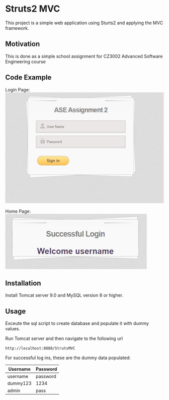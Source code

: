# Struts2 MVC

This project is a simple web application using Sturts2 and applying the MVC framework.

## Motivation
This is done as a simple school assignment for CZ3002 Advanced Software Engineering course

## Code Example
Login Page:
![Screenshot](/img/login.JPG)
 
Home Page:
![Screenshot](/img/home.JPG)


## Installation
Install Tomcat server 9.0 and MySQL version 8 or higher.

## Usage
Exceute the sql script to create database and populate it with dummy values.

Run Tomcat server and then navigate to the following url

```http
http://localhost:8080/StrutsMVC
```
For successful log ins, these are the dummy data populated:

| Username      | Password|
| ----------- | ----------- |
| username| password       |
| dummy123| 1234        |
|admin|pass|

